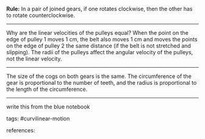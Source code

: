 


**Rule:** In a pair of joined gears, if one rotates clockwise, then the other has to rotate counterclockwise.

---
Why are the linear velocities of the pulleys equal?
When the point on the edge of pulley 1 moves 1 cm, the belt also moves 1 cm and moves the points on the edge of pulley 2 the same distance (if the belt is not stretched and slipping). The radii of the pulleys affect the angular velocity of the pulleys, not the linear velocity.

---

The size of the cogs on both gears is the same. The circumference of the gear is proportional to the number of teeth, and the radius is proportional to the length of the circumference.

---
write this from the blue notebook


tags: #curvilinear-motion 

references: 